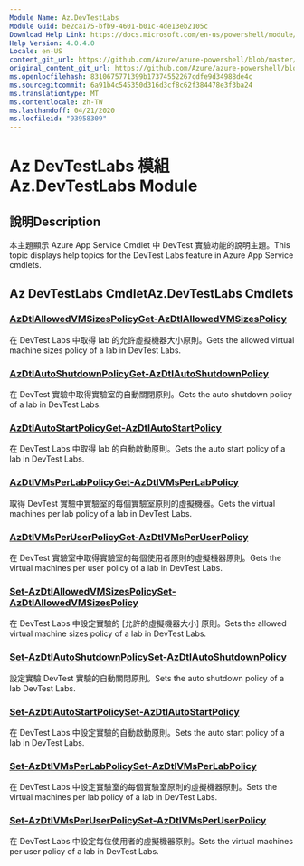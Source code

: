 ```yaml
---
Module Name: Az.DevTestLabs
Module Guid: be2ca175-bfb9-4601-b01c-4de13eb2105c
Download Help Link: https://docs.microsoft.com/en-us/powershell/module/az.devtestlabs
Help Version: 4.0.4.0
Locale: en-US
content_git_url: https://github.com/Azure/azure-powershell/blob/master/src/DevTestLabs/DevTestLabs/help/Az.DevTestLabs.md
original_content_git_url: https://github.com/Azure/azure-powershell/blob/master/src/DevTestLabs/DevTestLabs/help/Az.DevTestLabs.md
ms.openlocfilehash: 8310675771399b17374552267cdfe9d34988de4c
ms.sourcegitcommit: 6a91b4c545350d316d3cf8c62f384478e3f3ba24
ms.translationtype: MT
ms.contentlocale: zh-TW
ms.lasthandoff: 04/21/2020
ms.locfileid: "93958309"
---
```

# <span data-ttu-id="7e1a6-101">Az DevTestLabs 模組</span><span class="sxs-lookup"><span data-stu-id="7e1a6-101">Az.DevTestLabs Module</span></span>
## <span data-ttu-id="7e1a6-102">說明</span><span class="sxs-lookup"><span data-stu-id="7e1a6-102">Description</span></span>
<span data-ttu-id="7e1a6-103">本主題顯示 Azure App Service Cmdlet 中 DevTest 實驗功能的說明主題。</span><span class="sxs-lookup"><span data-stu-id="7e1a6-103">This topic displays help topics for the DevTest Labs feature in Azure App Service cmdlets.</span></span>

## <span data-ttu-id="7e1a6-104">Az DevTestLabs Cmdlet</span><span class="sxs-lookup"><span data-stu-id="7e1a6-104">Az.DevTestLabs Cmdlets</span></span>
### [<span data-ttu-id="7e1a6-105">AzDtlAllowedVMSizesPolicy</span><span class="sxs-lookup"><span data-stu-id="7e1a6-105">Get-AzDtlAllowedVMSizesPolicy</span></span>](Get-AzDtlAllowedVMSizesPolicy.md)
<span data-ttu-id="7e1a6-106">在 DevTest Labs 中取得 lab 的允許虛擬機器大小原則。</span><span class="sxs-lookup"><span data-stu-id="7e1a6-106">Gets the allowed virtual machine sizes policy of a lab in DevTest Labs.</span></span>

### [<span data-ttu-id="7e1a6-107">AzDtlAutoShutdownPolicy</span><span class="sxs-lookup"><span data-stu-id="7e1a6-107">Get-AzDtlAutoShutdownPolicy</span></span>](Get-AzDtlAutoShutdownPolicy.md)
<span data-ttu-id="7e1a6-108">在 DevTest 實驗中取得實驗室的自動關閉原則。</span><span class="sxs-lookup"><span data-stu-id="7e1a6-108">Gets the auto shutdown policy of a lab in DevTest Labs.</span></span>

### [<span data-ttu-id="7e1a6-109">AzDtlAutoStartPolicy</span><span class="sxs-lookup"><span data-stu-id="7e1a6-109">Get-AzDtlAutoStartPolicy</span></span>](Get-AzDtlAutoStartPolicy.md)
<span data-ttu-id="7e1a6-110">在 DevTest Labs 中取得 lab 的自動啟動原則。</span><span class="sxs-lookup"><span data-stu-id="7e1a6-110">Gets the auto start policy of a lab in DevTest Labs.</span></span>

### [<span data-ttu-id="7e1a6-111">AzDtlVMsPerLabPolicy</span><span class="sxs-lookup"><span data-stu-id="7e1a6-111">Get-AzDtlVMsPerLabPolicy</span></span>](Get-AzDtlVMsPerLabPolicy.md)
<span data-ttu-id="7e1a6-112">取得 DevTest 實驗中實驗室的每個實驗室原則的虛擬機器。</span><span class="sxs-lookup"><span data-stu-id="7e1a6-112">Gets the virtual machines per lab policy of a lab in DevTest Labs.</span></span>

### [<span data-ttu-id="7e1a6-113">AzDtlVMsPerUserPolicy</span><span class="sxs-lookup"><span data-stu-id="7e1a6-113">Get-AzDtlVMsPerUserPolicy</span></span>](Get-AzDtlVMsPerUserPolicy.md)
<span data-ttu-id="7e1a6-114">在 DevTest 實驗室中取得實驗室的每個使用者原則的虛擬機器原則。</span><span class="sxs-lookup"><span data-stu-id="7e1a6-114">Gets the virtual machines per user policy of a lab in DevTest Labs.</span></span>

### [<span data-ttu-id="7e1a6-115">Set-AzDtlAllowedVMSizesPolicy</span><span class="sxs-lookup"><span data-stu-id="7e1a6-115">Set-AzDtlAllowedVMSizesPolicy</span></span>](Set-AzDtlAllowedVMSizesPolicy.md)
<span data-ttu-id="7e1a6-116">在 DevTest Labs 中設定實驗的 [允許的虛擬機器大小] 原則。</span><span class="sxs-lookup"><span data-stu-id="7e1a6-116">Sets the allowed virtual machine sizes policy of a lab in DevTest Labs.</span></span>

### [<span data-ttu-id="7e1a6-117">Set-AzDtlAutoShutdownPolicy</span><span class="sxs-lookup"><span data-stu-id="7e1a6-117">Set-AzDtlAutoShutdownPolicy</span></span>](Set-AzDtlAutoShutdownPolicy.md)
<span data-ttu-id="7e1a6-118">設定實驗 DevTest 實驗的自動關閉原則。</span><span class="sxs-lookup"><span data-stu-id="7e1a6-118">Sets the auto shutdown policy of a lab DevTest Labs.</span></span>

### [<span data-ttu-id="7e1a6-119">Set-AzDtlAutoStartPolicy</span><span class="sxs-lookup"><span data-stu-id="7e1a6-119">Set-AzDtlAutoStartPolicy</span></span>](Set-AzDtlAutoStartPolicy.md)
<span data-ttu-id="7e1a6-120">在 DevTest Labs 中設定實驗的自動啟動原則。</span><span class="sxs-lookup"><span data-stu-id="7e1a6-120">Sets the auto start policy of a lab in DevTest Labs.</span></span>

### [<span data-ttu-id="7e1a6-121">Set-AzDtlVMsPerLabPolicy</span><span class="sxs-lookup"><span data-stu-id="7e1a6-121">Set-AzDtlVMsPerLabPolicy</span></span>](Set-AzDtlVMsPerLabPolicy.md)
<span data-ttu-id="7e1a6-122">在 DevTest Labs 中設定實驗室的每個實驗室原則的虛擬機器原則。</span><span class="sxs-lookup"><span data-stu-id="7e1a6-122">Sets the virtual machines per lab policy of a lab in DevTest Labs.</span></span>

### [<span data-ttu-id="7e1a6-123">Set-AzDtlVMsPerUserPolicy</span><span class="sxs-lookup"><span data-stu-id="7e1a6-123">Set-AzDtlVMsPerUserPolicy</span></span>](Set-AzDtlVMsPerUserPolicy.md)
<span data-ttu-id="7e1a6-124">在 DevTest Labs 中設定每位使用者的虛擬機器原則。</span><span class="sxs-lookup"><span data-stu-id="7e1a6-124">Sets the virtual machines per user policy of a lab in DevTest Labs.</span></span>

